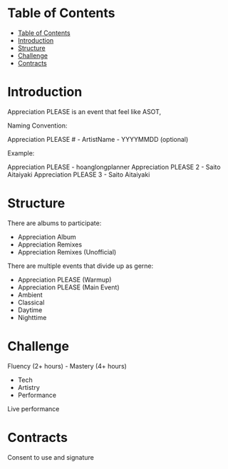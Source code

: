 # Table of Contents
- [Table of Contents](#table-of-contents)
- [Introduction](#introduction)
- [Structure](#structure)
- [Challenge](#challenge)
- [Contracts](#contracts)

# Introduction
Appreciation PLEASE is an event that feel like ASOT,

Naming Convention: 

Appreciation PLEASE # - ArtistName - YYYYMMDD (optional)

Example: 

Appreciation PLEASE - hoanglongplanner
Appreciation PLEASE 2 - Saito Aitaiyaki
Appreciation PLEASE 3 - Saito Aitaiyaki

# Structure

There are albums to participate:
- Appreciation Album
- Appreciation Remixes
- Appreciation Remixes (Unofficial)

There are multiple events that divide up as gerne:
- Appreciation PLEASE (Warmup)
- Appreciation PLEASE (Main Event)
- Ambient
- Classical
- Daytime
- Nighttime

# Challenge

Fluency (2+ hours) - Mastery (4+ hours)

- Tech
- Artistry
- Performance

Live performance

# Contracts

Consent to use and signature